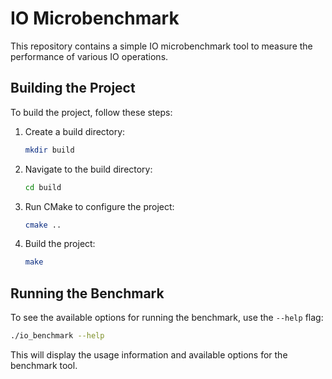 # IO Microbenchmark

This repository contains a simple IO microbenchmark tool to measure the performance of various IO operations.

## Building the Project

To build the project, follow these steps:

1. Create a build directory:
    ```sh
    mkdir build
    ```

2. Navigate to the build directory:
    ```sh
    cd build
    ```

3. Run CMake to configure the project:
    ```sh
    cmake ..
    ```

4. Build the project:
    ```sh
    make
    ```

## Running the Benchmark

To see the available options for running the benchmark, use the `--help` flag:
```sh
./io_benchmark --help
```

This will display the usage information and available options for the benchmark tool.
